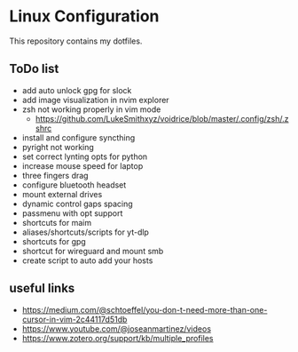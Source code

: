 # Linux Configuration
This repository contains my dotfiles.

## ToDo list
- add auto unlock gpg for slock
- add image visualization in nvim explorer
- zsh not working properly in vim mode
    - https://github.com/LukeSmithxyz/voidrice/blob/master/.config/zsh/.zshrc
- install and configure syncthing
- pyright not working
- set correct lynting opts for python
- increase mouse speed for laptop
- three fingers drag
- configure bluetooth headset
- mount external drives
- dynamic control gaps spacing
- passmenu with opt support
- shortcuts for maim
- aliases/shortcuts/scripts for yt-dlp
- shortcuts for gpg
- shortcut for wireguard and mount smb
- create script to auto add your hosts

## useful links
- https://medium.com/@schtoeffel/you-don-t-need-more-than-one-cursor-in-vim-2c44117d51db
- https://www.youtube.com/@joseanmartinez/videos
- https://www.zotero.org/support/kb/multiple_profiles
